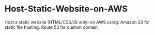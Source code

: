 # Host-Static-Website-on-AWS
Host a static website (HTML/CSS/JS only) on AWS using:
Amazon S3 for static file hosting.
Route 53 for custom domain
